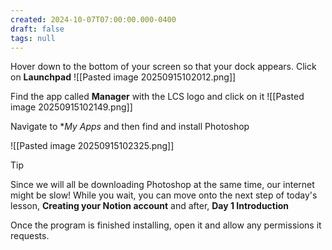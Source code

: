 ```yaml
---
created: 2024-10-07T07:00:00.000-0400
draft: false
tags: null
---
```


Hover down to the bottom of your screen so that your dock appears. Click on **Launchpad**
![[Pasted image 20250915102012.png]]

Find the app called **Manager** with the LCS logo and click on it
![[Pasted image 20250915102149.png]]

Navigate to **My Apps* and then find and install Photoshop

![[Pasted image 20250915102325.png]]

>[!tip]
>Since we will all be downloading Photoshop at the same time, our internet might be slow! While you wait, you can move onto the next step of today's lesson, **Creating your Notion account** and after, **Day 1 Introduction**

Once the program is finished installing, open it and allow any permissions it requests.